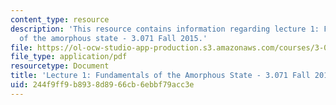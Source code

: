 ```yaml
---
content_type: resource
description: 'This resource contains information regarding lecture 1: Fundamentals
  of the amorphous state - 3.071 Fall 2015.'
file: https://ol-ocw-studio-app-production.s3.amazonaws.com/courses/3-071-amorphous-materials-fall-2015/244f9ff9b8938d8966cb6ebbf79acc3e_MIT3_071F15_Lecture1.pdf
file_type: application/pdf
resourcetype: Document
title: 'Lecture 1: Fundamentals of the Amorphous State - 3.071 Fall 2015'
uid: 244f9ff9-b893-8d89-66cb-6ebbf79acc3e
---
```

